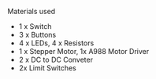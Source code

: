Materials used

- 1 x Switch
- 3 x Buttons
- 4 x LEDs, 4 x Resistors
- 1 x Stepper Motor, 1x A988 Motor Driver
- 2 x DC to DC Conveter
- 2x Limit Switches
